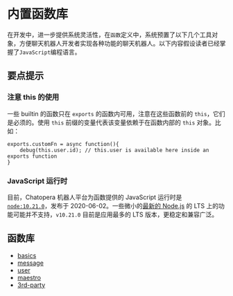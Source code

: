 # 内置函数库

在开发中，进一步提供系统灵活性，在`函数`定义中，系统预置了以下几个工具对象，方便聊天机器人开发者实现各种功能的聊天机器人。以下内容假设读者已经掌握了`JavaScript`编程语言。

## 要点提示

### 注意 this 的使用

一些 builtin 的函数只在 `exports` 的函数内可用，注意在这些函数前的 `this`，它们是必须的。使用 `this` 前缀的变量代表该变量依赖于在函数内部的 `this` 对象。比如：

```函数
exports.customFn = async function(){
    debug(this.user.id); // this.user is available here inside an exports function
}
```

### JavaScript 运行时

目前，Chatopera 机器人平台为函数提供的 JavaScript 运行时是 [`node:10.21.0`](https://nodejs.org/fr/blog/release/v10.21.0/)，发布于 2020-06-02。一些微小的[最新的 Node.js](https://nodejs.org/fr/) 的 LTS 上的功能可能并不支持，`v10.21.0` 目前是应用最多的 LTS 版本，更稳定和兼容广泛。

<!-- markup:markdown-end -->

## 函数库

- [basics](https://docs.chatopera.com/products/chatbot-platform/references/func-builtin/basics.html)
- [message](https://docs.chatopera.com/products/chatbot-platform/references/func-builtin/message.html)
- [user](https://docs.chatopera.com/products/chatbot-platform/references/func-builtin/user.html)
- [maestro](https://docs.chatopera.com/products/chatbot-platform/references/func-builtin/maestro.html)
- [3rd-party](https://docs.chatopera.com/products/chatbot-platform/references/func-builtin/3rd-party.html)
